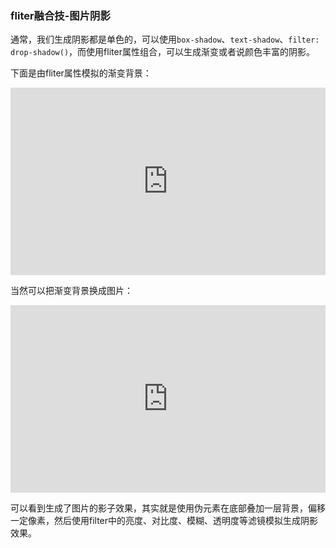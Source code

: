 ### fliter融合技-图片阴影

通常，我们生成阴影都是单色的，可以使用`box-shadow`、`text-shadow`、`filter: drop-shadow()`，而使用fliter属性组合，可以生成渐变或者说颜色丰富的阴影。

下面是由fliter属性模拟的渐变背景：

<html>
  <iframe width="100%" height="300" src="http://code.vwantu.com/view/5eb663359bdae66963bacc64" allowfullscreen="allowfullscreen" frameborder="0"></iframe>
</html>

当然可以把渐变背景换成图片：

<html>
  <iframe width="100%" height="300" src="http://code.vwantu.com/view/5eb663789bdae66963bacc65" allowfullscreen="allowfullscreen" frameborder="0"></iframe>
</html>

可以看到生成了图片的影子效果，其实就是使用伪元素在底部叠加一层背景，偏移一定像素，然后使用filter中的亮度、对比度、模糊、透明度等滤镜模拟生成阴影效果。
